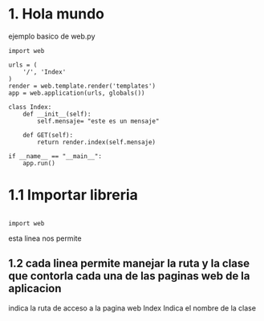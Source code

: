 # 1. Hola mundo 

ejemplo basico de web.py

```
import web

urls = (
    '/', 'Index'
)
render = web.template.render('templates')
app = web.application(urls, globals())

class Index:
    def __init__(self):
        self.mensaje= "este es un mensaje"
    
    def GET(self):
        return render.index(self.mensaje)

if __name__ == "__main__":
    app.run()

```
# 1.1 Importar libreria

```

import web

```
esta linea nos permite 

## 1.2 cada linea permite manejar la ruta y la clase que contorla cada una de las paginas web de la aplicacion

 indica la ruta de acceso a la pagina web
  Index Indica el nombre de la clase